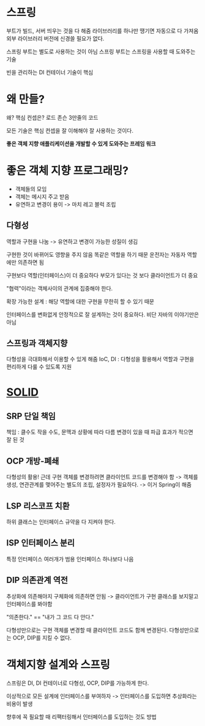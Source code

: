 # 스프링
부트가 빌드, 서버 띄우는 것을 다 해줌
라이브러리를 하나만 땡기면 자동으로 다 가져옴
외부 라이브러리 버전에 신경쓸 필요가 없다. 

스프링 부트는 별도로 사용하는 것이 아님
스프링 부트는 스프링을 사용할 때 도와주는 기술

빈을 관리하는 DI 컨테이너 기술이 핵심

# 왜 만들?
왜? 핵심 컨셉은?
로드 존슨 3만줄의 코드

모든 기술은 핵심 컨셉을 잘 이해해야 잘 사용하는 것이다.

**좋은 객체 지향 애플리케이션을 개발할 수 있게 도와주는 프레임 워크**

# 좋은 객체 지향 프로그래밍?

- 객체들의 모임
- 객체는 메시지 주고 받음
- 유연하고 변경이 용이
	-> 마치 레고 블럭 조립

## 다형성

역할과 구현을 나눔 -> 유연하고 변경이 가능한 성질이 생김

구현한 것이 바뀌어도 영향을 주지 않음 똑같은 역할을 하기 때문
운전자는 자동자 역할에만 의존하면 됨

구현보다 역할(인터페이스)이 더 중요하다
부모가 있다는 것 보다 클라이언트가 더 중요

"협력"이라는 객체사이의 관계에 집중해야 한다.

확장 가능한 설계 : 해당 역할에 대한 구현을 무한히 할 수 있기 때문

인터페이스를 변화없게 안정적으로 잘 설계하는 것이 중요하다. 비단 자바의 이야기만은 아님

## 스프링과 객체지향

다형성을 극대화해서 이용할 수 있게 해줌
IoC, DI : 다형성을 활용해서 역할과 구현을 편리하게 다룰 수 있도록 지원

# [SOLID](SOLID.md)

## SRP 단일 책임

책임 : 클수도 작을 수도, 문맥과 상황에 따라 다름
변경이 있을 때 파급 효과가 적으면 잘 된 것

## OCP 개방-폐쇄

다형성의 활용!
근데 구현 객체를 변경하려면 클라이언트 코드를 변경해야 함
-> 객체를 생성, 연관관계를 맺어주는 별도의 조립, 설정자가 필요하다.
-> 이거 Spring이 해줌

## LSP 리스코프 치환

하위 클래스는 인터페이스 규약을 다 지켜야 한다.

## ISP 인터페이스 분리

특정 인터페이스 여러개가 범용 인터페이스 하나보다 나음

## DIP 의존관계 역전

추상화에 의존해야지 구체화에 의존하면 안됨
-> 클라이언트가 구현 클래스를 보지말고 인터페이스를 봐야함

"의존한다." == "내가 그 코드 다 안다."

다형성만으로는 구현 객체를 변경할 때 클라이언트 코드도 함께 변경된다. 
다형성만으로는 OCP, DIP를 지킬 수 없다.

# 객체지향 설계와 스프링

스프링은 DI, DI 컨테이너로 다형성, OCP, DIP를 가능하게 한다.

이상적으로 모든 설계에 인터페이스를 부여하자
-> 인터페이스를 도입하면 추상화라는 비용이 발생

향후에 꼭 필요할 때 리팩터링해서 인터페이스를 도입하는 것도 방법
